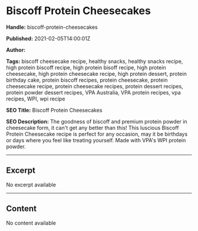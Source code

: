 # Biscoff Protein Cheesecakes

**Handle:** biscoff-protein-cheesecakes

**Published:** 2021-02-05T14:00:01Z

**Author:**  

**Tags:** biscoff cheesecake recipe, healthy snacks, healthy snacks recipe, high protein biscoff recipe, high protein bisoff recipe, high protein cheesecake, high protein cheesecake recipe, high protein dessert, protein birthday cake, protein biscoff recipes, protein cheesecake, protein cheesecake recipe, protein cheesecake recipes, protein dessert recipes, protein powder dessert recipes, VPA Australia, VPA protein recipes, vpa recipes, WPI, wpi recipe

**SEO Title:** Biscoff Protein Cheesecakes

**SEO Description:** The goodness of biscoff and premium protein powder in cheesecake form, it can't get any better than this! This luscious Biscoff Protein Cheesecake recipe is perfect for any occasion, may it be birthdays or days where you feel like treating yourself. Made with VPA's WPI protein powder.

---

## Excerpt

No excerpt available

---

## Content

No content available

